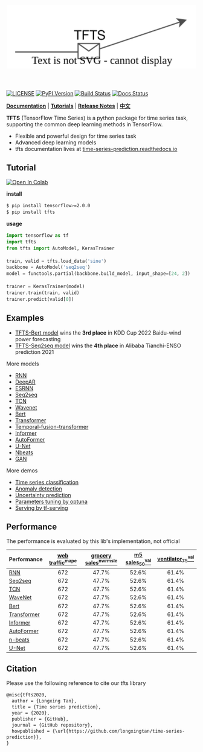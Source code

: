 <h1 align="center">
<img src="./docs/source/_static/logo.svg" width="500" align=center/>
</h1><br>

[license-image]: https://img.shields.io/badge/license-Anti%20996-blue.svg
[license-url]: https://github.com/996icu/996.ICU/blob/master/LICENSE
[pypi-image]: https://badge.fury.io/py/tfts.svg
[pypi-url]: https://pypi.python.org/pypi/tfts
[build-image]: https://github.com/LongxingTan/Time-series-prediction/actions/workflows/test.yml/badge.svg?branch=master
[build-url]: https://github.com/LongxingTan/Time-series-prediction/actions/workflows/test.yml?query=branch%3Amaster
[docs-image]: https://readthedocs.org/projects/time-series-prediction/badge/?version=latest
[docs-url]: https://time-series-prediction.readthedocs.io/en/latest/

[![LICENSE][license-image]][license-url]
[![PyPI Version][pypi-image]][pypi-url]
[![Build Status][build-image]][build-url]
[![Docs Status][docs-image]][docs-url]

**[Documentation](https://time-series-prediction.readthedocs.io)** | **[Tutorials](https://time-series-prediction.readthedocs.io/en/latest/tutorials.html)** | **[Release Notes](https://time-series-prediction.readthedocs.io/en/latest/CHANGELOG.html)** | **[中文](https://github.com/LongxingTan/Time-series-prediction/blob/master/README_CN.md)**

**TFTS** (TensorFlow Time Series) is a python package for time series task, supporting the common deep learning methods in TensorFlow.
- Flexible and powerful design for time series task
- Advanced deep learning models
- tfts documentation lives at [time-series-prediction.readthedocs.io](https://time-series-prediction.readthedocs.io)


## Tutorial

[![Open In Colab](https://colab.research.google.com/assets/colab-badge.svg)](https://colab.research.google.com/drive/1_X7O2BkFLvqyCdZzDZvV2MB0aAvYALLC)

**install**
``` bash
$ pip install tensorflow>=2.0.0
$ pip install tfts
```

**usage**
``` python
import tensorflow as tf
import tfts
from tfts import AutoModel, KerasTrainer

train, valid = tfts.load_data('sine')
backbone = AutoModel('seq2seq')
model = functools.partial(backbone.build_model, input_shape=[24, 2])

trainer = KerasTrainer(model)
trainer.train(train, valid)
trainer.predict(valid[0])
```


## Examples

- [TFTS-Bert model](https://github.com/LongxingTan/KDDCup2022-Baidu) wins the **3rd place** in KDD Cup 2022 Baidu-wind power forecasting
- [TFTS-Seq2seq model](https://github.com/LongxingTan/Data-competitions/tree/master/tianchi-enso-prediction) wins the **4th place** in Alibaba Tianchi-ENSO prediction 2021

More models
- [RNN](./examples/run_rnn.py)
- [DeepAR](./examples/run_deepar.py)
- [ESRNN](./examples/run_esrnn.py)
- [Seq2seq](./examples/run_seq2seq.py)
- [TCN](./examples/run_tcn.py)
- [Wavenet](./examples/run_wavenet.py)
- [Bert](./examples/run_bert.py)
- [Transformer](./examples/run_transformer.py)
- [Temporal-fusion-transformer](./examples/run_temporal_fusion_transformer.py)
- [Informer](./examples/run_informer.py)
- [AutoFormer](./examples/run_autoformer.py)
- [U-Net](./examples/run_unet.py)
- [Nbeats](./examples/run_nbeats.py)
- [GAN](./examples/run_gan.py)

More demos
- [Time series classification](./examples/run_classification.py)
- [Anomaly detection](./examples/run_anomaly.py)
- [Uncertainty prediction](./examples/run_uncertrainty.py)
- [Parameters tuning by optuna](./examples/run_optuna.py)
- [Serving by tf-serving](./examples)

## Performance
The performance is evaluated by this lib's implementation, not official

| Performance | [web traffic<sup>mape</sup>]() | [grocery sales<sup>nwrmsle</sup>](https://www.kaggle.com/competitions/favorita-grocery-sales-forecasting/data) | [m5 sales<sub>50</sub><sup>val</sup>]() | [ventilator<sub>75</sub><sup>val</sup>]() |
| :-- | :-: | :-: | :-: | :-: |
| [RNN]() | 672 | 47.7% |52.6% | 61.4% |
| [Seq2seq]() | 672 | 47.7% |52.6% | 61.4% |
| [TCN]() | 672 | 47.7% |52.6% | 61.4% |
| [WaveNet]() | 672 | 47.7% |52.6% | 61.4% |
| [Bert]() | 672 | 47.7% |52.6% | 61.4% |
| [Transformer]() | 672 | 47.7% |52.6% | 61.4% |
| [Informer]() | 672 | 47.7% |52.6% | 61.4% |
| [AutoFormer]() | 672 | 47.7% |52.6% | 61.4% |
| [n-beats]() | 672 | 47.7% |52.6% | 61.4% |
| [U-Net]() | 672 | 47.7% |52.6% | 61.4% |


## Citation

Please use the following reference to cite our tfts library
```
@misc{tfts2020,
  author = {Longxing Tan},
  title = {Time series prediction},
  year = {2020},
  publisher = {GitHub},
  journal = {GitHub repository},
  howpublished = {\url{https://github.com/longxingtan/time-series-prediction}},
}
```
